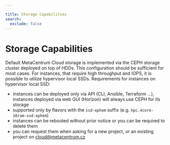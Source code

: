 ```yaml
---

title: Storage Capabilities
search:
  exclude: false
---
```


# Storage Capabilities

Default MetaCentrum Cloud storage is implemented via the CEPH storage cluster deployed on top of HDDs. This configuration should be sufficient for most cases.
For instances, that require high throughput and IOPS, it is possible to utilize hypervisor local SSDs. Requirements for instances on hypervisor local SSD:

* instances can be deployed only via API (CLI, Ansible, Terraform ...), instances deployed via web GUI (Horizon) will always use CEPH for its storage
* supported only by flavors with the `ssd-ephem` suffix (e.g. `hpc.4core-16ram-ssd-ephem`)
* instances can be rebooted without prior notice or you can be required to delete them
* you can request them when asking for a new project, or an existing project on cloud@metacentrum.cz
